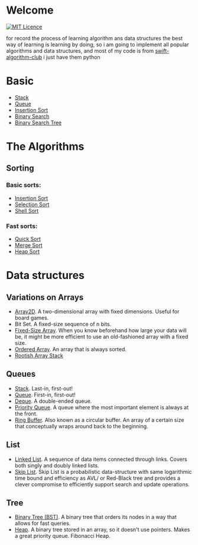 # Welcome

[![MIT Licence](https://badges.frapsoft.com/os/mit/mit-125x28.png?v=103)](https://opensource.org/licenses/mit-license.php) 

for record the process of learning algorithm ans data structures
the best way of learning is learning by doing, so i am going to implement all popular algorithms and data structures, and most of my code is from [swift-algorithm-club](https://github.com/raywenderlich/swift-algorithm-club) i just have them python

# Basic
* [Stack](./Queues/Stack.py)
* [Queue](./Queues/Queue.py)
* [Insertion Sort](./sorting/Insertion_Sort.py)
* [Binary Search](./search/Binary_Search.py)
* [Binary Search Tree](./tree/Binary_Search_Tree.py)

# The Algorithms

## Sorting 

### Basic sorts:
* [Insertion Sort](./sorting/Insertion_Sort.py)
* [Selection Sort](./sorting/Selection_Sort.py)
* [Shell Sort](./sorting/Shell_Sort.py)

### Fast sorts:
* [Quick Sort](./sorting/Quick_Sort.py)
* [Merge Sort](./sorting/Merge_Sort.py)
* [Heap Sort](./sorting/Heap_Sort.py)

# Data structures

## Variations on Arrays
* [Array2D](./array/Array_2D.py). A two-dimensional array with fixed dimensions. Useful for board games.
* Bit Set. A fixed-size sequence of n bits.
* [Fixed-Size Array](./array/Fixed_Size_Array.py). When you know beforehand how large your data will be, it might be more efficient to use an old-fashioned array with a fixed size.
* [Ordered Array](./array/Ordered_Array.py). An array that is always sorted.
* [Rootish Array Stack](./array/Rootish_Array_Stack.py)

## Queues
 
* [Stack](./Queues/Stack.py). Last-in, first-out!
* [Queue](./Queues/Queue.py). First-in, first-out!
* [Deque](./Queues/Deque.py). A double-ended queue.
* [Priority Queue](./Queues/Priority_Queue.py). A queue where the most important element is always at the front.
* [Ring Buffer](./Queues/Ring_buffer.py). Also known as a circular buffer. An array of a certain size that conceptually wraps around back to the beginning.

## List 
* [Linked List](./list/Link_List.py). A sequence of data items connected through links. Covers both singly and doubly linked lists.
* [Skip List](./list/Skip_List.py). Skip List is a probabilistic data-structure with same logarithmic time bound and efficiency as AVL/ or Red-Black tree and provides a clever compromise to efficiently support search and update operations.


## Tree
* [Binary Tree (BST)](./tree/Binary_Search_Tree.py).  A binary tree that orders its nodes in a way that allows for fast queries.
* [Heap](./tree/Heap.py). A binary tree stored in an array, so it doesn't use pointers. Makes a great priority queue.
Fibonacci Heap. 
